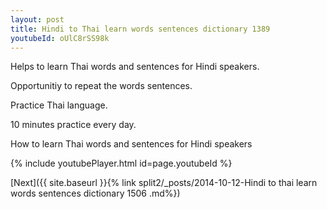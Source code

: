```yaml
---
layout: post
title: Hindi to Thai learn words sentences dictionary 1389 
youtubeId: oUlC8rSS98k
---
```

 
 
Helps to learn Thai words and sentences for Hindi speakers.

Opportunitiy to repeat the words sentences. 

Practice Thai language. 
 
10 minutes practice every day. 
 
How to learn Thai words and sentences for Hindi speakers 
 
{% include youtubePlayer.html id=page.youtubeId %}
 
 
[Next]({{ site.baseurl }}{% link  split2/_posts/2014-10-12-Hindi to thai learn words sentences dictionary 1506 .md%})
 
